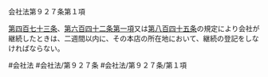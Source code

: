 会社法第９２７条第１項

[第四百七十三条](会社法＿＿＿＿第４７３条)、[第六百四十二条第一項](会社法＿＿＿＿第６４２条第１項)又は[第八百四十五条](会社法＿＿＿＿第８４５条)の規定により会社が継続したときは、二週間以内に、その本店の所在地において、継続の登記をしなければならない。

#会社法
#会社法/第９２７条
#会社法/第９２７条/第１項
